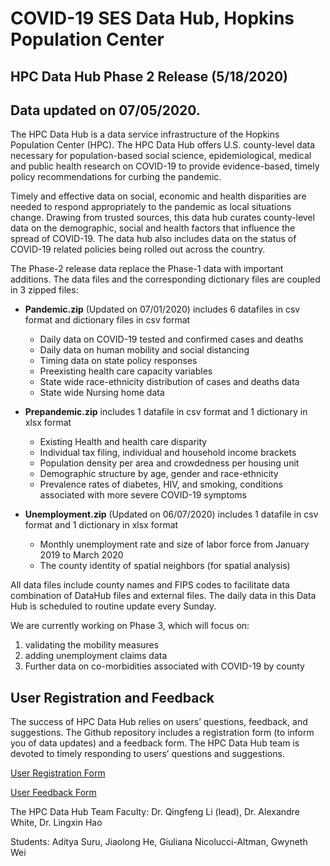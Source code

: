 # COVID-19 SES Data Hub, Hopkins Population Center

## HPC Data Hub Phase 2 Release (5/18/2020)

## Data updated on 07/05/2020. 

The HPC Data Hub is a data service infrastructure of the Hopkins Population Center (HPC). The HPC Data Hub offers U.S. county-level data necessary for population-based social science, epidemiological, medical and public health research on COVID-19 to provide evidence-based, timely policy recommendations for curbing the pandemic. 

Timely and effective data on social, economic and health disparities are needed to respond appropriately to the pandemic as local situations change. Drawing from trusted sources, this data hub curates county-level data on the demographic, social and health factors that influence the spread of COVID-19. The data hub also includes data on the status of COVID-19 related policies being rolled out across the country. 

The Phase-2 release data replace the Phase-1 data with important additions. The data files and the corresponding dictionary files are coupled in 3 zipped files:
- **Pandemic.zip** (Updated on 07/01/2020) includes 6 datafiles in csv format and dictionary files in csv format
    - Daily data on COVID-19 tested and confirmed cases and deaths
    - Daily data on human mobility and social distancing
    - Timing data on state policy responses
    - Preexisting health care capacity variables
    - State wide race-ethnicity distribution of cases and deaths data
    - State wide Nursing home data


- **Prepandemic.zip** includes 1 datafile in csv format and 1 dictionary in xlsx format
    -	Existing Health and health care disparity 
    -	Individual tax filing, individual and household income brackets
    -	Population density per area and crowdedness per housing unit
    -	Demographic structure by age, gender and race-ethnicity
    - Prevalence rates of diabetes, HIV, and smoking, conditions associated with more severe COVID-19 symptoms

- **Unemployment.zip** (Updated on 06/07/2020) includes 1 datafile in csv format and 1 dictionary in xlsx format
    - Monthly unemployment rate and size of labor force from January 2019 to March 2020
    - The county identity of spatial neighbors (for spatial analysis)

All data files include county names and FIPS codes to facilitate data combination of DataHub files and external files. The daily data in this Data Hub is scheduled to routine update every Sunday.

We are currently working on Phase 3, which will focus on: 
1. validating the mobility measures
2. adding unemployment claims data
3. Further data on co-morbidities associated with COVID-19 by county

## User Registration and Feedback
The success of HPC Data Hub relies on users’ questions, feedback, and suggestions. The Github repository includes a registration form (to inform you of data updates) and a feedback form. The HPC Data Hub team is devoted to timely responding to users’ questions and suggestions.

[User Registration Form](https://docs.google.com/forms/d/e/1FAIpQLSdomJngQRiPA-2tfa8WQA_nbscVf0y2hV_XRPRjFqnvx80XpA/viewform?usp=pp_url)

[User Feedback Form](https://docs.google.com/forms/d/e/1FAIpQLSeh1KCx57yQEZiGfem7dWUjyEDxmsr4sU25JOQdH80ERjpGlQ/viewform?usp=pp_url)

The HPC Data Hub Team
Faculty: Dr. Qingfeng Li (lead), Dr. Alexandre White, Dr. Lingxin Hao

Students: Aditya Suru, Jiaolong He, Giuliana Nicolucci-Altman, Gwyneth Wei
